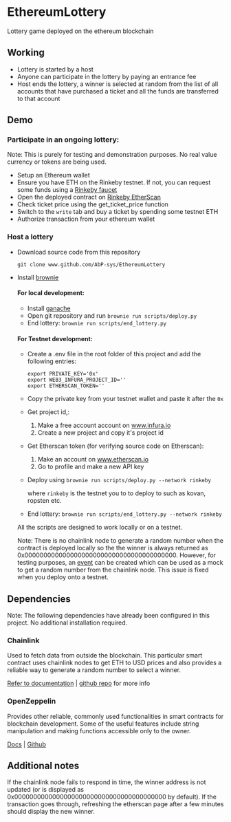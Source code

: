 # EthereumLottery
Lottery game deployed on the ethereum blockchain

## Working

  - Lottery is started by a host
  - Anyone can participate in the lottery by paying an entrance fee
  - Host ends the lottery, a winner is selected at random from the list of all accounts that have purchased a ticket and all the funds are transferred to that account
## Demo

### Participate in an ongoing lottery:
  Note: This is purely for testing and demonstration purposes. No real value currency or tokens are being used.
  - Setup an Ethereum wallet
  - Ensure you have ETH on the Rinkeby testnet. If not, you can request some funds using a [Rinkeby faucet](https://rinkebyfaucet.com/)
  - Open the deployed contract on [Rinkeby EtherScan](https://rinkeby.etherscan.io/address/0x87DCAE0F91F382Af5d3701EecF1FDBc52AB9AC3e#readContract)
  - Check ticket price using the get_ticket_price function
  - Switch to the `write` tab and buy a ticket by spending some testnet ETH
  - Authorize transaction from your ethereum wallet 

### Host a lottery  
  - Download source code from this repository 
    
    `git clone www.github.com/AbP-sys/EthereumLottery`
  - Install [brownie](https://eth-brownie.readthedocs.io/en/stable/install.html)
  
    #### For local development:
    - Install [ganache](https://trufflesuite.com/ganache/) 
    - Open git repository and run
    `brownie run scripts/deploy.py`
    - End lottery: 
    `brownie run scripts/end_lottery.py`
  
    #### For Testnet development:
    - Create a .env file in the root folder of this project and add the following entries:
  
      ```
      export PRIVATE_KEY='0x'
      export WEB3_INFURA_PROJECT_ID=''
      export ETHERSCAN_TOKEN=''
      ```
    - Copy the private key from your testnet wallet and paste it after the `0x`
    - Get project id,:
      1. Make a free account account on www.infura.io
      2. Create a new project and copy it's project id
    - Get Etherscan token (for verifying source code on Etherscan):
      1. Make an account on www.etherscan.io
      2. Go to profile and make a new API key
    - Deploy using 
    `brownie run scripts/deploy.py --network rinkeby`
      
      where `rinkeby` is the testnet you to to deploy to such as kovan, ropsten etc.
    - End lottery: 
    `brownie run scripts/end_lottery.py --network rinkeby`
   
    All the scripts are designed to work locally or on a testnet.
    
    Note: There is no chainlink node to generate a random number when the contract is deployed locally so the the winner is always returned as 0x0000000000000000000000000000000000000000. However, for testing purposes, an [event](https://blog.chain.link/events-and-logging-in-solidity/) can be created which can be used as a mock to get a random number from the chainlink node. This issue is fixed when you deploy onto a testnet.

## Dependencies 

Note: The following dependencies have already been configured in this project. No additional installation required.

### Chainlink

Used to fetch data from outside the blockchain. This particular smart contract uses chainlink nodes to get ETH to USD prices and also provides a reliable way to generate a random number to select a winner. 

[Refer to documentation](https://docs.chain.link/) | [github repo](https://github.com/smartcontractkit/chainlink) for more info

### OpenZeppelin

Provides other reliable, commonly used functionalities in smart contracts for blockchain development. Some of the useful features include string manipulation and making functions accessible only to the owner.

[Docs](https://www.openzeppelin.com/contracts) | [Github](https://github.com/OpenZeppelin/openzeppelin-contracts)  

## Additional notes 

If the chainlink node fails to respond in time, the winner address is not updated (or is displayed as 0x0000000000000000000000000000000000000000 by default). If the transaction goes through, refreshing the etherscan page after a few minutes should display the new winner.  